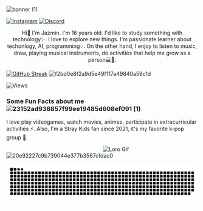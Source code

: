 ![banner (1)](https://github.com/user-attachments/assets/64d3accb-a1ec-4231-80d5-ced0b57b8d7f)

<p align="center">
  
[![Instagram](https://img.shields.io/badge/Instagram-%23E4405F.svg?style=for-the-badge&logo=Instagram&logoColor=white)](https://www.instagram.com/wyx_jazz?igsh=MXBhMGQycm0yNjIxMg%3D%3D&utm_source=qr)
[![Discord](https://img.shields.io/badge/Discord-%235865F2.svg?style=for-the-badge&logo=discord&logoColor=white)](https://discordapp.com/users/1106395698611638332)

<p align="center">
Hi👋 I'm Jazmin. I'm 16 years old. I'd like to study something with technology✨. I love to explore new things. I'm passionate learner about techonlogy, AI, programming💡. On the other hand, I enjoy to listen to music, draw, playing musical instruments, do activities that help me grow as a person💻🤍.

<p align="center">
  
[![GitHub Streak](https://github-readme-streak-stats.herokuapp.com?user=Jazz-aii&theme=modern-lilac2&type=png)](https://git.io/streak-stats)
![f2bd0e8f2a9d5e49f117a49840a59c1d](https://github.com/user-attachments/assets/5b626113-c630-4b38-8878-67fabff8511b)
</p>

![Views](https://komarev.com/ghpvc/?username=Jazz-aii&abbreviated=true)


### Some Fun Facts about me ![23152ad938857f99ee19485d608ef091 (1)](https://github.com/user-attachments/assets/b29f0147-cc3a-4885-916e-6703514071c7)

I love play videogames, watch movies, animes, participate in extracurricular activities ⚡. Also, I'm a Stray Kids fan since 2021, it's my favorite k-pop group 💖.

 <img align="right" src="https://i.pinimg.com/originals/a8/38/83/a83883bc09c956f67033a83d1a1f1240.gif" alt="Loro Gif" width="250">
 
 ![20e92227c9b739044e377b3567cfdac0](https://github.com/user-attachments/assets/a4d81fcd-cbef-4b25-a0fa-ecdc351eb353)
 
<img src="https://raw.githubusercontent.com/Jazz-aii/Jazz-aii/output/snake.svg" alt="Snake animation" />

